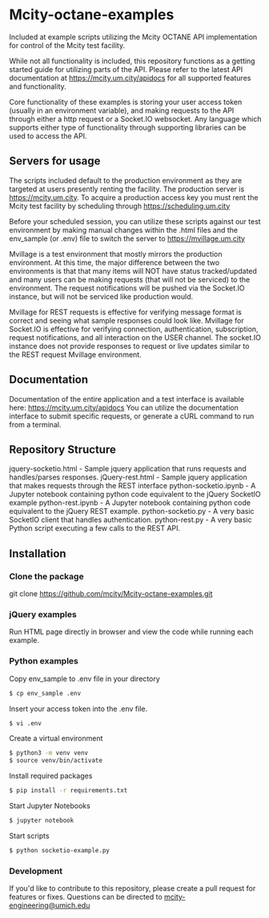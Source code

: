 # Mcity-octane-examples

Included at example scripts utilizing the Mcity OCTANE API implementation for control of the Mcity test facility.

While not all functionality is included, this repository functions as a getting started guide for utilizing parts of the API. Please refer to the latest API documentation at https://mcity.um.city/apidocs for all supported features and functionality.

Core functionality of these examples is storing your user access token (usually in an environment variable), and making requests to the API through either a http request or a Socket.IO websocket. Any language which supports either type of functionality through supporting libraries can be used to access the API.

## Servers for usage
The scripts included default to the production environment as they are targeted at users presently renting the facility. The production server is https://mcity.um.city. To acquire a production access key you must rent the Mcity test facility by scheduling through https://scheduling.um.city

Before your scheduled session, you can utilize these scripts against our test environment by making manual changes within the .html files and the env_sample (or .env) file to switch the server to https://mvillage.um.city

Mvillage is a test environment that mostly mirrors the production environment. At this time, the major difference between the two environments is that that many items will NOT have status tracked/updated and many users can be making requests (that will not be serviced) to the environment. The request notifications will be pushed via the Socket.IO instance, but will not be serviced like production would.

Mvillage for REST requests is effective for verifying message format is correct and seeing what sample responses could look like. 
Mvillage for Socket.IO is effective for verifying connection, authentication, subscription, request notifications, and all interaction on the USER channel. The socket.IO instance does not provide responses to request or live updates similar to the REST request Mvillage environment.

## Documentation
Documentation of the entire application and a test interface is available here: https://mcity.um.city/apidocs
You can utilize the documentation interface to submit specific requests, or generate a cURL command to run from a terminal.

## Repository Structure

jquery-socketio.html - Sample jquery application that runs requests and handles/parses responses.
jQuery-rest.html - Sample jquery application that makes requests through the REST interface
python-socketio.ipynb - A Jupyter notebook containing python code equivalent to the jQuery SocketIO example 
python-rest.ipynb - A Jupyter notebook containing python code equivalent to the jQuery REST example.
python-socketio.py - A very basic SocketIO client that handles authentication.
python-rest.py - A very basic Python script executing a few calls to the REST API.

## Installation
### Clone the package
git clone https://github.com/mcity/Mcity-octane-examples.git

### jQuery examples
Run HTML page directly in browser and view the code while running each example.

### Python examples
Copy env_sample to .env file in your directory

```sh
$ cp env_sample .env
```

Insert your access token into the .env file.

```sh
$ vi .env
```

Create a virtual environment
```sh
$ python3 -m venv venv
$ source venv/bin/activate
```

Install required packages
```sh
$ pip install -r requirements.txt
```

Start Jupyter Notebooks
```sh
$ jupyter notebook
```

Start scripts
```sh
$ python socketio-example.py
```

### Development

If you'd like to contribute to this repository, please create a pull request for features or fixes. Questions can be directed to mcity-engineering@umich.edu